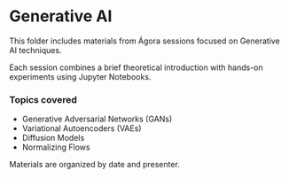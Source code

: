 # Generative AI

This folder includes materials from Ágora sessions focused on Generative AI techniques.

Each session combines a brief theoretical introduction with hands-on experiments using Jupyter Notebooks.

### Topics covered
- Generative Adversarial Networks (GANs)
- Variational Autoencoders (VAEs)
- Diffusion Models
- Normalizing Flows

Materials are organized by date and presenter.